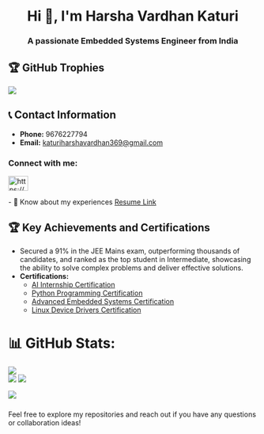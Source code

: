 <h1 align="center">Hi 👋, I'm Harsha Vardhan Katuri</h1>
<h3 align="center">A passionate Embedded Systems Engineer from India</h3>

## 🏆 GitHub Trophies
![](https://github-profile-trophy.vercel.app/?username=Harsha-vardhan-katuri&theme=radical&no-frame=true&no-bg=false&margin-w=4)

## 📞 Contact Information
- **Phone:** 9676227794
- **Email:** [katuriharshavardhan369@gmail.com](mailto:katuriharshavardhan369@gmail.com)
<h3 align="left">Connect with me:</h3>
<p align="left">
<a href="https://linkedin.com/in/https://www.linkedin.com/in/katuri-harsha-vardhan-" target="blank"><img align="center" src="https://raw.githubusercontent.com/rahuldkjain/github-profile-readme-generator/master/src/images/icons/Social/linked-in-alt.svg" alt="https://www.linkedin.com/in/katuri-harsha-vardhan-" height="30" width="40" /></a>
</p>
- 📄 Know about my experiences  <a href="https://drive.google.com/file/d/1fIZHxGrjY81HHAEgultISZmFeeOj2L4a/view?usp=drive_link" target="_blank">Resume Link</a>


###
## 🏆 Key Achievements and Certifications
- Secured a 91% in the JEE Mains exam, outperforming thousands of candidates, and ranked as the top student in Intermediate, showcasing the ability to solve complex problems and deliver effective solutions.
- **Certifications:**
  - [AI Internship Certification](https://drive.google.com/file/d/1UpvhADPt5PcDh8cPJHmpB-EW0ofB0OtL/view?usp=drive_link) 
  - [Python Programming Certification](https://courses.cognitiveclass.ai/certificates/ff744a4f960545bab835641ae193310f)
  - [Advanced Embedded Systems Certification](https://drive.google.com/file/d/1SYoyuzSusxvReLb4P6XKZbM8zdqWSdhv/view?usp=drive_link)
  - [Linux Device Drivers Certification](https://engineers.inpyjama.com/learn/certificate/10217518-196174)   

# 📊 GitHub Stats:
![](https://github-readme-stats.vercel.app/api?username=Harsha-vardhan-katuri&theme=radical&hide_border=false&include_all_commits=false&count_private=false)<br/>
![](https://nirzak-streak-stats.vercel.app/?user=Harsha-vardhan-katuri&theme=radical&hide_border=false)              ![](https://github-readme-stats.vercel.app/api/top-langs/?username=Harsha-vardhan-katuri&theme=radical&hide_border=false&include_all_commits=false&count_private=false&layout=compact)

![](https://github-contributor-stats.vercel.app/api?username=Harsha-vardhan-katuri&limit=5&theme=radical&combine_all_yearly_contributions=true)
###

Feel free to explore my repositories and reach out if you have any questions or collaboration ideas! 
